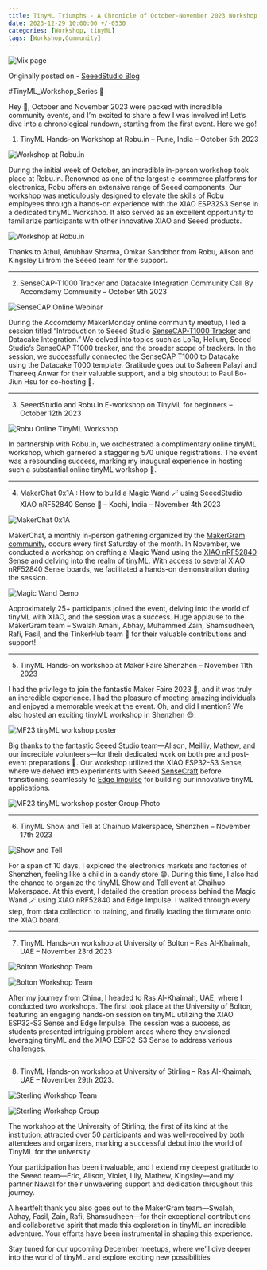 ```yaml
---
title: TinyML Triumphs - A Chronicle of October-November 2023 Workshop Series.
date: 2023-12-29 10:00:00 +/-0530
categories: [Workshop, tinyML]
tags: [Workshop,Community]
---
```


![Mix page](../assets/2023-12-29-tinyml-triumphs-a-chronicle-of-october-november-workshop-series/heroShot.jpeg)

Originally posted on - [SeeedStudio Blog](https://www.seeedstudio.com/blog/2023/12/29/tinyml-triumphs-a-chronicle-of-october-november-workshop-series-%E2%9C%A8/)

#TinyML_Workshop_Series 🚀

Hey 👋, October and November 2023 were packed with incredible community events, and I’m excited to share a few I was involved in! Let’s dive into a chronological rundown, starting from the first event. Here we go!

1. TinyML Hands-on Workshop at Robu.in – Pune, India – October 5th 2023

![Workshop at Robu.in](../assets/2023-12-29-tinyml-triumphs-a-chronicle-of-october-november-workshop-series/workshopAtRobu.jpg)

During the initial week of October, an incredible in-person workshop took place at Robu.in. Renowned as one of the largest e-commerce platforms for electronics, Robu offers an extensive range of Seeed components. Our workshop was meticulously designed to elevate the skills of Robu employees through a hands-on experience with the XIAO ESP32S3 Sense in a dedicated tinyML Workshop. It also served as an excellent opportunity to familiarize participants with other innovative XIAO and Seeed products.

![Workshop at Robu.in](../assets/2023-12-29-tinyml-triumphs-a-chronicle-of-october-november-workshop-series/workshopAtRobu2.jpg)

Thanks to Athul, Anubhav Sharma, Omkar Sandbhor from Robu, Alison and Kingsley Li from the Seeed team for the support.

<hr>

2. SenseCAP-T1000 Tracker and Datacake Integration Community Call By Accomdemy Community – October 9th 2023

![SenseCAP Online Webinar](../assets/2023-12-29-tinyml-triumphs-a-chronicle-of-october-november-workshop-series/SenseCAP-Webinar.png)

During the Accomdemy MakerMonday online community meetup, I led a session titled “Introduction to Seeed Studio [SenseCAP-T1000 Tracker](https://www.seeedstudio.com/SenseCAP-Card-Tracker-T1000-A-p-5697.html?queryID=77ac3a65d15fcd88ebeb2fe56837cef6&objectID=5697&indexName=bazaar_retailer_products) and Datacake Integration.” We delved into topics such as LoRa, Helium, Seeed Studio’s SenseCAP T1000 tracker, and the broader scope of trackers. In the session, we successfully connected the SenseCAP T1000 to Datacake using the Datacake T000 template. Gratitude goes out to Saheen Palayi and Thareeq Anwar for their valuable support, and a big shoutout to Paul Bo-Jiun Hsu for co-hosting 🙌.

<hr>


3. SeeedStudio and Robu.in E-workshop on TinyML for beginners – October 12th 2023

![Robu Online TinyML Workshop](../assets/2023-12-29-tinyml-triumphs-a-chronicle-of-october-november-workshop-series/robuOnlineTinyML.jpg)

In partnership with Robu.in, we orchestrated a complimentary online tinyML workshop, which garnered a staggering 570 unique registrations. The event was a resounding success, marking my inaugural experience in hosting such a substantial online tinyML workshop 🙌.

<hr>

4. MakerChat 0x1A : How to build a Magic Wand 🪄 using SeeedStudio XIAO nRF52840 Sense 🐜 – Kochi, India – November 4th 2023

![MakerChat 0x1A](../assets/2023-12-29-tinyml-triumphs-a-chronicle-of-october-november-workshop-series/makerchat0x1a.jpg)

MakerChat, a monthly in-person gathering organized by the [MakerGram community](https://makergram.com/), occurs every first Saturday of the month. In November, we conducted a workshop on crafting a Magic Wand using the [XIAO nRF52840 Sense](https://www.seeedstudio.com/Seeed-XIAO-BLE-Sense-nRF52840-p-5253.html?queryID=32e429b1d3c7ca594660ff5172fe7ad8&objectID=5253&indexName=bazaar_retailer_products) and delving into the realm of tinyML. With access to several XIAO nRF52840 Sense boards, we facilitated a hands-on demonstration during the session.

![Magic Wand Demo](../assets/2023-12-29-tinyml-triumphs-a-chronicle-of-october-november-workshop-series/MagicWand.gif)

Approximately 25+ participants joined the event, delving into the world of tinyML with XIAO, and the session was a success. Huge applause to the MakerGram team – Swalah Amani, Abhay, Muhammed Zain, Shamsudheen, Rafi, Fasil, and the TinkerHub team 🙌 for their valuable contributions and support!

<hr>

5. TinyML Hands-on workshop at Maker Faire Shenzhen – November 11th 2023

I had the privilege to join the fantastic Maker Faire 2023 🥳, and it was truly an incredible experience. I had the pleasure of meeting amazing individuals and enjoyed a memorable week at the event. Oh, and did I mention? We also hosted an exciting tinyML workshop in Shenzhen 😎.

![MF23 tinyML workshop poster](../assets/2023-12-29-tinyml-triumphs-a-chronicle-of-october-november-workshop-series/tinyMLWorkshopatMF23.png)

Big thanks to the fantastic Seeed Studio team—Alison, Meilliy, Mathew, and our incredible volunteers—for their dedicated work on both pre and post-event preparations 🤗. Our workshop utilized the XIAO ESP32-S3 Sense, where we delved into experiments with Seeed [SenseCraft](https://seeed-studio.github.io/SenseCraft-Web-Toolkit/#/setup/process) before transitioning seamlessly to [Edge Impulse](https://edgeimpulse.com/) for building our innovative tinyML applications.

![MF23 tinyML workshop poster Group Photo](../assets/2023-12-29-tinyml-triumphs-a-chronicle-of-october-november-workshop-series/tinyMLWorkshopMF23Hero.jpg)

<hr>

6. TinyML Show and Tell at Chaihuo Makerspace, Shenzhen – November 17th 2023

![Show and Tell](../assets/2023-12-29-tinyml-triumphs-a-chronicle-of-october-november-workshop-series/showandtellAtChaihuo.jpg)

For a span of 10 days, I explored the electronics markets and factories of Shenzhen, feeling like a child in a candy store 😁. During this time, I also had the chance to organize the tinyML Show and Tell event at Chaihuo Makerspace. At this event, I detailed the creation process behind the Magic Wand 🪄 using XIAO nRF52840 and Edge Impulse. I walked through every step, from data collection to training, and finally loading the firmware onto the XIAO board.

<hr>

7. TinyML Hands-on workshop at University of Bolton – Ras Al-Khaimah, UAE – November 23rd 2023

![Bolton Workshop Team](../assets/2023-12-29-tinyml-triumphs-a-chronicle-of-october-november-workshop-series/boltonWorkshopTeam.jpg)

![Bolton Workshop Team](../assets/2023-12-29-tinyml-triumphs-a-chronicle-of-october-november-workshop-series/boltonWorkshopGroup.jpg)

After my journey from China, I headed to Ras Al-Khaimah, UAE, where I conducted two workshops. The first took place at the University of Bolton, featuring an engaging hands-on session on tinyML utilizing the XIAO ESP32-S3 Sense and Edge Impulse. The session was a success, as students presented intriguing problem areas where they envisioned leveraging tinyML and the XIAO ESP32-S3 Sense to address various challenges.

<hr>

8. TinyML Hands-on workshop at University of Stirling – Ras Al-Khaimah, UAE – November 29th 2023.

![Sterling Workshop Team](../assets/2023-12-29-tinyml-triumphs-a-chronicle-of-october-november-workshop-series/SterlingWorkshopTeam.jpg)

![Sterling Workshop Group](../assets/2023-12-29-tinyml-triumphs-a-chronicle-of-october-november-workshop-series/SterlingWorkshopGroup.jpg)

The workshop at the University of Stirling, the first of its kind at the institution, attracted over 50 participants and was well-received by both attendees and organizers, marking a successful debut into the world of TinyML for the university.

Your participation has been invaluable, and I extend my deepest gratitude to the Seeed team—Eric, Alison, Violet, Lily, Mathew, Kingsley—and my partner Nawal for their unwavering support and dedication throughout this journey.

A heartfelt thank you also goes out to the MakerGram team—Swalah, Abhay, Fasil, Zain, Rafi, Shamsudheen—for their exceptional contributions and collaborative spirit that made this exploration in tinyML an incredible adventure. Your efforts have been instrumental in shaping this experience.

Stay tuned for our upcoming December meetups, where we’ll dive deeper into the world of tinyML and explore exciting new possibilities




















